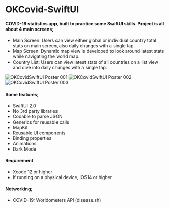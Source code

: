 # OKCovid-SwiftUI

#### COVID-19 statistics app, built to practice some SwiftUI skills. Project is all about 4 main screens;
- Main Screen: Users can view either global or individual country total stats on main screen, also daily changes with a single tap.
- Map Screen: Dynamic map view is developed to look around latest stats while navigating the world map.
- Country List: Users can view latest stats of all countries on a list view and dive into daily changes with a single tap.

![OKCovidSwiftUI Poster 001](https://user-images.githubusercontent.com/36846931/97117771-ff026b00-1716-11eb-887a-07e593d77317.png)
![OKCovidSwiftUI Poster 002](https://user-images.githubusercontent.com/36846931/97117774-00339800-1717-11eb-9939-e3bd20fb39de.png)
![OKCovidSwiftUI Poster 003](https://user-images.githubusercontent.com/36846931/97117780-01fd5b80-1717-11eb-9d1e-0a7877e350fc.png)

#### Some features;
- SwiftUI 2.0
- No 3rd party libraries
- Codable to parse JSON
- Generics for reusable calls
- MapKit
- Reusable UI components
- Binding properties
- Animations
- Dark Mode

#### Requirement
- Xcode 12 or higher
- If running on a physical device, iOS14 or higher

#### Networking;
- COVID-19: Worldometers API (disease.sh)
